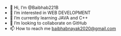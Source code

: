- 👋 Hi, I’m @Baibhab221B
- 👀 I’m interested in WEB DEVELOPMENT
- 🌱 I’m currently learning JAVA and C++
- 💞️ I’m looking to collaborate on GitHub
- 📫 How to reach me baibhabnayak2020@gmail.com

<!---
Baibhab221B/Baibhab221B is a ✨ special ✨ repository because its `README.md` (this file) appears on your GitHub profile.
You can click the Preview link to take a look at your changes.
--->
